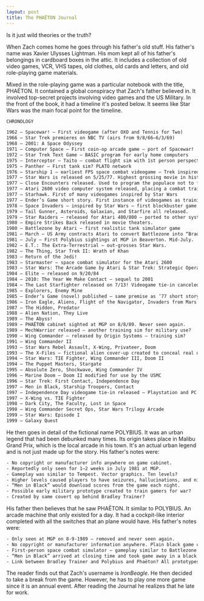 ```yaml
---
layout: post
title: The PHAËTON Journal
---
```


Is it just wild theories or the truth?

When Zach comes home he goes through his father's old stuff. His father's name was Xavier Ulysses Lightman. His mom kept all of his father's belongings in cardboard boxes in the attic. It includes a collection of old video games, VCR, VHS tapes, old clothes, old cards and letters, and old role-playing game materials.

Mixed in the role-playing game was a particular notebook with the title, PHAËTON. It contained a global conspiracy that Zach's father believed in. It involved top-secret projects involving video games and the US Military. In the front of the book, it had a timeline it's posted below. It seems like Star Wars was the main focal point for the timeline.

```txt
CHRONOLOGY

1962 — Spacewar! — First videogame (after OXO and Tennis for Two)
1966 — Star Trek premieres on NBC TV (airs from 9/8/66–6/3/69)
1968 — 2001: A Space Odyssey
1971 — Computer Space — First coin-op arcade game — port of Spacewar!
1972 — Star Trek Text Game — BASIC program for early home computers
1975 — Interceptor — Taito — combat flight sim with 1st person perspective
1975 — Panther — First tank sim? PLATO network
1976 — Starship 1 — earliest FPS space combat videogame — Trek inspired
1977 — Star Wars is released on 5/25/77. Highest grossing movie in history. First wave of brainwashing in prep for invaders arrival?
1977 — Close Encounters released. Used to program the populace not to fear their impending arrival?
1977 — Atari 2600 video computer system released, placing a combat training simulator in millions of homes! Ships with the game COMBAT!
1977 — Starhawk. First of many videogames inspired by Star Wars
1977 — Ender’s Game short story. First instance of videogames as training simulators in SF? Published same year as Star Wars — coincidence?
1978 — Space Invaders — inspired by Star Wars — first blockbuster game
1979 — Tail Gunner, Asteroids, Galaxian, and Starfire all released.
1979 — Star Raiders — released for Atari 400/800 — ported to other systems.
1980 — Empire Strikes Back released in movie theaters.
1980 — Battlezone by Atari — first realistic tank simulator game
1981 — March — US Army contracts Atari to convert Battlezone into “Bradley Trainer,” a tank training simulator. Army claims only one prototype was ever made, but control yoke design used in many future games including Star Wars and PHAËTON!
1981 — July — First Polybius sightings at MGP in Beaverton. Mid-July.
1982 — E.T.: The Extra-Terrestrial — out-grosses Star Wars.
1982 — The Thing, Star Trek II: Wrath of Khan
1983 — Return of the Jedi!
1983 — Starmaster — space combat simulator for the Atari 2600
1983 — Star Wars: The Arcade Game by Atari & Star Trek: Strategic Operations Simulator by Sega — cabinets simulate cockpit
1984 — Elite — released on 9/20/84
1984 — 2010: The Year We Make Contact — sequel to 2001
1984 — The Last Starfighter released on 7/13! Videogame tie-in canceled?
1985 — Explorers, Enemy Mine
1985 — Ender’s Game (novel) published — same premise as ’77 short story
1986 — Iron Eagle, Aliens, Flight of the Navigator, Invaders from Mars
1987 — The Hidden, Predator
1988 — Alien Nation, They Live
1989 — The Abyss!
1989 — PHAËTON cabinet sighted at MGP on 8/8/89. Never seen again.
1989 — MechWarrior released — another training sim for military use?
1990 — Wing Commander — released by Origin Systems — training sim?
1991 — Wing Commander II
1993 — Star Wars Rebel Assault, X-Wing, Privateer, Doom
1993 — The X-Files — fictional alien cover-up created to conceal real one?
1994 — Star Wars: TIE Fighter, Wing Commander III, Doom II
1994 — The Puppet Masters, Stargate
1995 — Absolute Zero, Shockwave, Wing Commander IV
1996 — Marine Doom — Doom II modified for use by the USMC
1996 — Star Trek: First Contact, Independence Day
1997 — Men in Black, Starship Troopers, Contact
1997 — Independence Day videogame tie-in released — Playstation and PC
1997 — X-Wing vs. TIE Fighter
1998 — Dark City, The Faculty, Lost in Space
1998 — Wing Commander Secret Ops, Star Wars Trilogy Arcade
1999 — Star Wars: Episode I
1999 — Galaxy Quest
```

He then goes in detail of the fictional name POLYBIUS. It was an urban legend that had been debunked many times. Its origin takes place in Malibu Grand Prix, which is the local arcade in his town. It's an actual urban legend and is not just made up for the story. His father's notes were:

```txt
- No copyright or manufacturer info anywhere on game cabinet.
- Reportedly only seen for 1–2 weeks in July 1981 at MGP.
- Gameplay was similar to Tempest. Vector graphics. Ten levels?
- Higher levels caused players to have seizures, hallucinations, and nightmares. In some cases, subject committed murder and/or suicide.
- “Men in Black” would download scores from the game each night.
- Possible early military prototype created to train gamers for war?
- Created by same covert op behind Bradley Trainer?
``` 

His father then believes that he saw PHAËTON. It similar to POLYBIUS. An arcade machine that only existed for a day. It had a cockpit-like interior completed with all the switches that an plane would have. His father's notes were:

```txt
- Only seen at MGP on 8-9-1989 — removed and never seen again.
- No copyright or manufacturer information anywhere. Plain black game cabinet — just like the eyewitness descriptions of Polybius.
- First-person space combat simulator — gameplay similar to Battlezone and Tail Gunner 2. Color vector graphics.
- “Men in Black” arrived at closing time and took game away in a black cargo van — also very similar to Polybius stories.
- Link between Bradley Trainer and Polybius and Phaëton? All prototypes created to train/test gamers for military recruitment?
```

The reader finds out that Zach's username is *IronBeagle*. He then decided to take a break from the game. However, he has to play one more game since it is an annual event. After reading the Journal he realizes that he late for work.